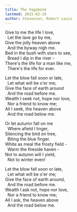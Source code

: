 ```yaml
---
title: The Vagabond
lastmod: 2015-02-19
author: Stevenson, Robert Louis
---
```

Give to me the life I love,  
&nbsp; Let the lave go by me,  
Give the jolly heaven above  
&nbsp; And the byway nigh me.  
Bed in the bush with stars to see,  
&nbsp; Bread I dip in the river -  
There's the life for a man like me,  
&nbsp; There's the life for ever.  

Let the blow fall soon or late,  
&nbsp; Let what will be o'er me;  
Give the face of earth around  
&nbsp; And the road before me.  
Wealth I seek not, hope nor love,  
&nbsp; Nor a friend to know me;  
All I seek, the heaven above  
&nbsp; And the road below me.  

Or let autumn fall on me  
&nbsp; Where afield I linger,  
Silencing the bird on tree,  
&nbsp; Biting the blue finger.  
White as meal the frosty field -  
&nbsp; Warm the fireside haven -  
Not to autumn will I yield,  
&nbsp; Not to winter even!  

Let the blow fall soon or late,  
&nbsp; Let what will be o'er me;  
Give the face of earth around,  
&nbsp; And the road before me.  
Wealth I ask not, hope nor love,  
&nbsp; Nor a friend to know me;  
All I ask, the heaven above  
&nbsp; And the road below me.  

